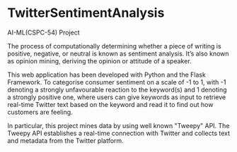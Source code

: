 # TwitterSentimentAnalysis
AI-ML(CSPC-54) Project

The process of computationally determining whether a piece of writing is positive, negative, or neutral is known as sentiment analysis. It’s also known as opinion mining, deriving the opinion or attitude of a speaker.

This web application has been developed with Python and the Flask Framework. To categorise consumer sentiment on a scale of -1 to 1, with -1 denoting a strongly unfavourable reaction to the keyword(s) and 1 denoting a strongly positive one, where users can give keywords as input to retrieve real-time Twitter text based on the keyword and read it to find out how customers are feeling.

In particular, this project mines data by using well known "Tweepy" API. The Tweepy API establishes a real-time connection with Twitter and collects text and metadata from the Twitter platform.
